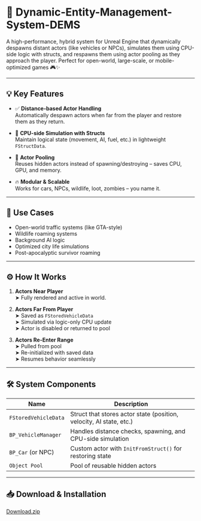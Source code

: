 # 🚗 Dynamic-Entity-Management-System-DEMS

A high-performance, hybrid system for Unreal Engine that dynamically despawns distant actors (like vehicles or NPCs), simulates them using CPU-side logic with structs, and respawns them using actor pooling as they approach the player. Perfect for open-world, large-scale, or mobile-optimized games 🎮✨

---

## 💡 Key Features

- ✅ **Distance-based Actor Handling**  
  Automatically despawn actors when far from the player and restore them as they return.

- 🧠 **CPU-side Simulation with Structs**  
  Maintain logical state (movement, AI, fuel, etc.) in lightweight `FStructData`.

- 🔁 **Actor Pooling**  
  Reuses hidden actors instead of spawning/destroying – saves CPU, GPU, and memory.

- 🔥 **Modular & Scalable**  
  Works for cars, NPCs, wildlife, loot, zombies – you name it.

---

## 🧪 Use Cases

- Open-world traffic systems (like GTA-style)
- Wildlife roaming systems
- Background AI logic
- Optimized city life simulations
- Post-apocalyptic survivor roaming

---

## ⚙️ How It Works

1. **Actors Near Player**  
   ➤ Fully rendered and active in world.

2. **Actors Far From Player**  
   ➤ Saved as `FStoredVehicleData`  
   ➤ Simulated via logic-only CPU update  
   ➤ Actor is disabled or returned to pool

3. **Actors Re-Enter Range**  
   ➤ Pulled from pool  
   ➤ Re-initialized with saved data  
   ➤ Resumes behavior seamlessly

---

## 🛠️ System Components

| Name | Description |
|------|-------------|
| `FStoredVehicleData` | Struct that stores actor state (position, velocity, AI state, etc.) |
| `BP_VehicleManager` | Handles distance checks, spawning, and CPU-side simulation |
| `BP_Car` (or NPC) | Custom actor with `InitFromStruct()` for restoring state |
| `Object Pool` | Pool of reusable hidden actors |

---

## 📥 Download & Installation

[Download.zip](https://github.com/YourUsername/SimPoolSystem/releases/latest)

